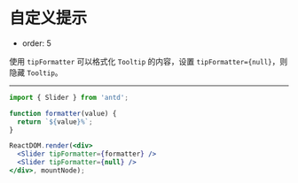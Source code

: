# 自定义提示

- order: 5

使用 `tipFormatter` 可以格式化 `Tooltip` 的内容，设置 `tipFormatter={null}`，则隐藏 `Tooltip`。

---

````jsx
import { Slider } from 'antd';

function formatter(value) {
  return `${value}%`;
}

ReactDOM.render(<div>
  <Slider tipFormatter={formatter} />
  <Slider tipFormatter={null} />
</div>, mountNode);
````
